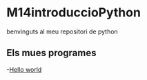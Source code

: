 # M14introduccioPython

benvinguts al meu repositori de python

## Els mues programes

-[Hello world](hello_world.py)
